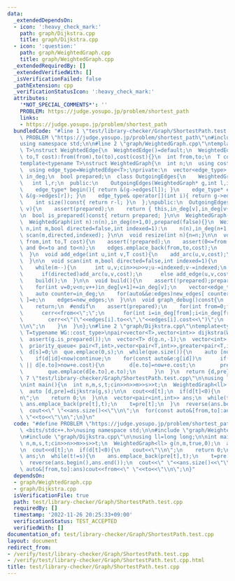 ```yaml
---
data:
  _extendedDependsOn:
  - icon: ':heavy_check_mark:'
    path: graph/Dijkstra.cpp
    title: graph/Dijkstra.cpp
  - icon: ':question:'
    path: graph/WeightedGraph.cpp
    title: graph/WeightedGraph.cpp
  _extendedRequiredBy: []
  _extendedVerifiedWith: []
  _isVerificationFailed: false
  _pathExtension: cpp
  _verificationStatusIcon: ':heavy_check_mark:'
  attributes:
    '*NOT_SPECIAL_COMMENTS*': ''
    PROBLEM: https://judge.yosupo.jp/problem/shortest_path
    links:
    - https://judge.yosupo.jp/problem/shortest_path
  bundledCode: "#line 1 \"test/library-checker/Graph/ShortestPath.test.cpp\"\n#define\
    \ PROBLEM \"https://judge.yosupo.jp/problem/shortest_path\"\n#include <bits/stdc++.h>\n\
    using namespace std;\n\n#line 2 \"graph/WeightedGraph.cpp\"\ntemplate<typename\
    \ T>\nstruct WeightedEdge{\n  WeightedEdge()=default;\n  WeightedEdge(int from,int\
    \ to,T cost):from(from),to(to),cost(cost){}\n  int from,to;\n  T cost;\n};\n\n\
    template<typename T>\nstruct WeightedGraph{\n  int n;\n  using cost_type=T;\n\
    \  using edge_type=WeightedEdge<T>;\nprivate:\n  vector<edge_type> edges;\n  vector<int>\
    \ in_deg;\n  bool prepared;\n  class OutgoingEdges{\n    WeightedGraph* g;\n \
    \   int l,r;\n  public:\n    OutgoingEdges(WeightedGraph* g,int l,int r):g(g),l(l),r(r){}\n\
    \    edge_type* begin(){ return &(g->edges[l]); }\n    edge_type* end(){ return\
    \ &(g->edges[r]); }\n    edge_type& operator[](int i){ return g->edges[l+i]; }\n\
    \    int size()const{ return r-l; }\n  };\npublic:\n  OutgoingEdges operator[](int\
    \ v){\n    assert(prepared);\n    return { this,in_deg[v],in_deg[v+1] };\n  }\n\
    \n  bool is_prepared()const{ return prepared; }\n\n  WeightedGraph():n(0),in_deg(1,0),prepared(false){}\n\
    \  WeightedGraph(int n):n(n),in_deg(n+1,0),prepared(false){}\n  WeightedGraph(int\
    \ n,int m,bool directed=false,int indexed=1):\n    n(n),in_deg(n+1,0),prepared(false){\
    \ scan(m,directed,indexed); }\n\n  void resize(int n){n=n;}\n\n  void add_arc(int\
    \ from,int to,T cost){\n    assert(!prepared);\n    assert(0<=from and from<n\
    \ and 0<=to and to<n);\n    edges.emplace_back(from,to,cost);\n    in_deg[from+1]++;\n\
    \  }\n  void add_edge(int u,int v,T cost){\n    add_arc(u,v,cost);\n    add_arc(v,u,cost);\n\
    \  }\n\n  void scan(int m,bool directed=false,int indexed=1){\n    edges.reserve(directed?m:2*m);\n\
    \    while(m--){\n      int u,v;cin>>u>>v;u-=indexed;v-=indexed;\n      T cost;cin>>cost;\n\
    \      if(directed)add_arc(u,v,cost);\n      else add_edge(u,v,cost);\n    }\n\
    \    build();\n  }\n\n  void build(){\n    assert(!prepared);prepared=true;\n\
    \    for(int v=0;v<n;v++)in_deg[v+1]+=in_deg[v];\n    vector<edge_type> new_edges(in_deg.back());\n\
    \    auto counter=in_deg;\n    for(auto&&e:edges)new_edges[ counter[e.from]++\
    \ ]=e;\n    edges=new_edges;\n  }\n\n  void graph_debug()const{\n  #ifndef __LOCAL\n\
    \    return;\n  #endif\n    assert(prepared);\n    for(int from=0;from<n;from++){\n\
    \      cerr<<from<<\";\";\n      for(int i=in_deg[from];i<in_deg[from+1];i++)\n\
    \        cerr<<\"(\"<<edges[i].to<<\",\"<<edges[i].cost<<\")\";\n      cerr<<\"\
    \\n\";\n    }\n  }\n};\n#line 2 \"graph/Dijkstra.cpp\"\ntemplate<typename WG,typename\
    \ T=typename WG::cost_type>\npair<vector<T>,vector<int>> dijkstra(WG&g,int s=0){\n\
    \  assert(g.is_prepared());\n  vector<T> d(g.n,-1);\n  vector<int> pre(g.n,-1);\n\
    \  priority_queue< pair<T,int>,vector<pair<T,int>>,greater<pair<T,int>>> que;\n\
    \  d[s]=0;\n  que.emplace(0,s);\n  while(que.size()){\n    auto [now,id]=que.top();que.pop();\n\
    \    if(d[id]<now)continue;\n    for(const auto&e:g[id])\n      if(d[e.to]==-1\
    \ || d[e.to]>now+e.cost){\n        d[e.to]=now+e.cost;\n        pre[e.to]=id;\n\
    \        que.emplace(d[e.to],e.to);\n      }\n  }\n  return {d,pre};\n}\n#line\
    \ 7 \"test/library-checker/Graph/ShortestPath.test.cpp\"\n\nusing ll=long long;\n\
    \nint main(){\n  int n,m,s,t;cin>>n>>m>>s>>t;\n  WeightedGraph<ll> g(n,m,true,0);\n\
    \  auto [d,pre]=dijkstra(g,s);\n\n  cout<<d[t];\n  if(d[t]<0){\n    cout<<\"\\\
    n\";\n    return 0;\n  }\n\n  vector<pair<int,int>> ans;\n  while(t!=s){\n   \
    \ ans.emplace_back(pre[t],t);\n    t=pre[t];\n  }\n  reverse(ans.begin(),ans.end());\n\
    \  cout<<\" \"<<ans.size()<<\"\\n\";\n  for(const auto&[from,to]:ans)cout<<from<<\"\
    \ \"<<to<<\"\\n\";\n}\n"
  code: "#define PROBLEM \"https://judge.yosupo.jp/problem/shortest_path\"\n#include\
    \ <bits/stdc++.h>\nusing namespace std;\n\n#include \"graph/WeightedGraph.cpp\"\
    \n#include \"graph/Dijkstra.cpp\"\n\nusing ll=long long;\n\nint main(){\n  int\
    \ n,m,s,t;cin>>n>>m>>s>>t;\n  WeightedGraph<ll> g(n,m,true,0);\n  auto [d,pre]=dijkstra(g,s);\n\
    \n  cout<<d[t];\n  if(d[t]<0){\n    cout<<\"\\n\";\n    return 0;\n  }\n\n  vector<pair<int,int>>\
    \ ans;\n  while(t!=s){\n    ans.emplace_back(pre[t],t);\n    t=pre[t];\n  }\n\
    \  reverse(ans.begin(),ans.end());\n  cout<<\" \"<<ans.size()<<\"\\n\";\n  for(const\
    \ auto&[from,to]:ans)cout<<from<<\" \"<<to<<\"\\n\";\n}"
  dependsOn:
  - graph/WeightedGraph.cpp
  - graph/Dijkstra.cpp
  isVerificationFile: true
  path: test/library-checker/Graph/ShortestPath.test.cpp
  requiredBy: []
  timestamp: '2022-11-26 20:25:33+09:00'
  verificationStatus: TEST_ACCEPTED
  verifiedWith: []
documentation_of: test/library-checker/Graph/ShortestPath.test.cpp
layout: document
redirect_from:
- /verify/test/library-checker/Graph/ShortestPath.test.cpp
- /verify/test/library-checker/Graph/ShortestPath.test.cpp.html
title: test/library-checker/Graph/ShortestPath.test.cpp
---
```

